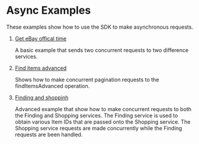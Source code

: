 # Async Examples

These examples show how to use the SDK to make asynchronous requests.

1. [Get eBay offical time](https://github.com/davidtsadler/ebay-sdk-examples/blob/master/async/01-get-ebay-official-time.php)

   A basic example that sends two concurrent requests to two difference services.

1. [Find items advanced](https://github.com/davidtsadler/ebay-sdk-examples/blob/master/async/02-find-items-advanced.php)

   Shows how to make concurrent pagination requests to the findItemsAdvanced operation. 

1. [Finding and shoppinh](https://github.com/davidtsadler/ebay-sdk-examples/blob/master/async/03-finding-shopping.php)

   Advanced example that show how to make concurrent requests to both the Finding and Shopping services. The Finding service is used to obtain various Item IDs that are passed onto the Shopping service. The Shopping service requests are made concurrently while the Finding requests are been handled. 
